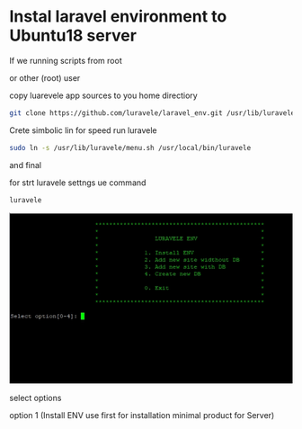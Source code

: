 # Instal laravel environment to Ubuntu18 server

If we running scripts from root

or other (root) user

copy luarevele app sources to you home directiory

```bash
git clone https://github.com/luravele/laravel_env.git /usr/lib/luravele
```

Crete simbolic lin for speed run luravele

```bash
sudo ln -s /usr/lib/luravele/menu.sh /usr/local/bin/luravele
```

and final

for strt luravele settngs ue command

```bash
luravele
```

![](images\menu.jpg)

select options

option 1 (Install ENV use first for installation minimal product for Server)
